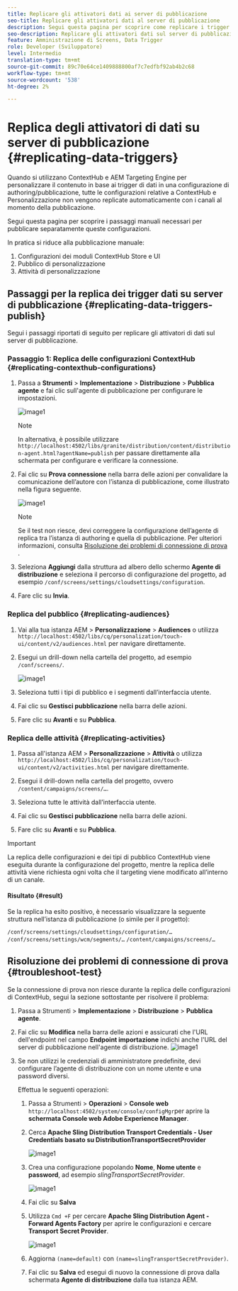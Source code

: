 ```yaml
---
title: Replicare gli attivatori dati ai server di pubblicazione
seo-title: Replicare gli attivatori dati al server di pubblicazione
description: Segui questa pagina per scoprire come replicare i trigger di dati sul server di pubblicazione.
seo-description: Replicare gli attivatori dati sul server di pubblicazione.
feature: Amministrazione di Screens, Data Trigger
role: Developer (Sviluppatore)
level: Intermedio
translation-type: tm+mt
source-git-commit: 89c70e64ce1409888800af7c7edfbf92ab4b2c68
workflow-type: tm+mt
source-wordcount: '538'
ht-degree: 2%

---
```



# Replica degli attivatori di dati su server di pubblicazione {#replicating-data-triggers}

Quando si utilizzano ContextHub e AEM Targeting Engine per personalizzare il contenuto in base ai trigger di dati in una configurazione di authoring/pubblicazione, tutte le configurazioni relative a ContextHub e Personalizzazione non vengono replicate automaticamente con i canali al momento della pubblicazione.

Segui questa pagina per scoprire i passaggi manuali necessari per pubblicare separatamente queste configurazioni.

In pratica si riduce alla pubblicazione manuale:

1. Configurazioni dei moduli ContextHub Store e UI
1. Pubblico di personalizzazione
1. Attività di personalizzazione

## Passaggi per la replica dei trigger dati su server di pubblicazione {#replicating-data-triggers-publish}

Segui i passaggi riportati di seguito per replicare gli attivatori di dati sul server di pubblicazione.

### Passaggio 1: Replica delle configurazioni ContextHub {#replicating-contexthub-configurations}

1. Passa a **Strumenti** > **Implementazione** > **Distribuzione** > **Pubblica agente** e fai clic sull&#39;agente di pubblicazione per configurare le impostazioni.

   ![image1](/help/user-guide/assets/replicating-triggers/replicating-triggers1.png)

   >[!NOTE]
   >
   >In alternativa, è possibile utilizzare `http://localhost:4502/libs/granite/distribution/content/distribution-agent.html?agentName=publish` per passare direttamente alla schermata per configurare e verificare la connessione.

1. Fai clic su **Prova connessione** nella barra delle azioni per convalidare la comunicazione dell’autore con l’istanza di pubblicazione, come illustrato nella figura seguente.

   ![image1](/help/user-guide/assets/replicating-triggers/replicating-triggers2.png)

   >[!NOTE]
   >
   >Se il test non riesce, devi correggere la configurazione dell’agente di replica tra l’istanza di authoring e quella di pubblicazione. Per ulteriori informazioni, consulta [Risoluzione dei problemi di connessione di prova](/help/user-guide/replicating-data-triggers.md#troubleshoot-test) .

1. Seleziona **Aggiungi** dalla struttura ad albero dello schermo **Agente di distribuzione** e seleziona il percorso di configurazione del progetto, ad esempio `/conf/screens/settings/cloudsettings/configuration`.

1. Fare clic su **Invia**.

### Replica del pubblico {#replicating-audiences}

1. Vai alla tua istanza AEM > **Personalizzazione** > **Audiences** o utilizza `http://localhost:4502/libs/cq/personalization/touch-ui/content/v2/audiences.html` per navigare direttamente.

1. Esegui un drill-down nella cartella del progetto, ad esempio `/conf/screens/`.

   ![image1](/help/user-guide/assets/replicating-triggers/replicating-triggers10.png)

1. Seleziona tutti i tipi di pubblico e i segmenti dall’interfaccia utente.

1. Fai clic su **Gestisci pubblicazione** nella barra delle azioni.

1. Fare clic su **Avanti** e su **Pubblica**.

### Replica delle attività {#replicating-activities}

1. Passa all&#39;istanza AEM > **Personalizzazione** > **Attività** o utilizza `http://localhost:4502/libs/cq/personalization/touch-ui/content/v2/activities.html` per navigare direttamente.

1. Esegui il drill-down nella cartella del progetto, ovvero `/content/campaigns/screens/…`.

1. Seleziona tutte le attività dall’interfaccia utente.

1. Fai clic su **Gestisci pubblicazione** nella barra delle azioni.

1. Fare clic su **Avanti** e su **Pubblica**.

>[!IMPORTANT]
>
>La replica delle configurazioni e dei tipi di pubblico ContextHub viene eseguita durante la configurazione del progetto, mentre la replica delle attività viene richiesta ogni volta che il targeting viene modificato all’interno di un canale.

#### Risultato {#result}

Se la replica ha esito positivo, è necessario visualizzare la seguente struttura nell’istanza di pubblicazione (o simile per il progetto):

`/conf/screens/settings/cloudsettings/configuration/…`
`/conf/screens/settings/wcm/segments/…`
`/content/campaigns/screens/…`

## Risoluzione dei problemi di connessione di prova {#troubleshoot-test}

Se la connessione di prova non riesce durante la replica delle configurazioni di ContextHub, segui la sezione sottostante per risolvere il problema:

1. Passa a Strumenti > **Implementazione** > **Distribuzione** > **Pubblica agente**.

1. Fai clic su **Modifica** nella barra delle azioni e assicurati che l&#39;URL dell&#39;endpoint nel campo **Endpoint importazione** indichi anche l&#39;URL del server di pubblicazione nell&#39;agente di distribuzione.
   ![image1](/help/user-guide/assets/replicating-triggers/replicating-triggers9.png)

1. Se non utilizzi le credenziali di amministratore predefinite, devi configurare l’agente di distribuzione con un nome utente e una password diversi.

   Effettua le seguenti operazioni:

   1. Passa a Strumenti > **Operazioni** > **Console web** `http://localhost:4502/system/console/configMgr`per aprire la **schermata Console web Adobe Experience Manager**.
   1. Cerca **Apache Sling Distribution Transport Credentials - User Credentials basato su DistributionTransportSecretProvider**

      ![image1](/help/user-guide/assets/replicating-triggers/replicating-triggers6.png)

   1. Crea una configurazione popolando **Nome**, **Nome utente** e **password**, ad esempio *slingTransportSecretProvider*.

      ![image1](/help/user-guide/assets/replicating-triggers/replicating-triggers7.png)

   1. Fai clic su **Salva**
   1. Utilizza `Cmd +F` per cercare **Apache Sling Distribution Agent - Forward Agents Factory** per aprire le configurazioni e cercare **Transport Secret Provider**.

      ![image1](/help/user-guide/assets/replicating-triggers/replicating-triggers8.png)

   1. Aggiorna `(name=default)` con `(name=slingTransportSecretProvider)`.
   1. Fai clic su **Salva** ed esegui di nuovo la connessione di prova dalla schermata **Agente di distribuzione** dalla tua istanza AEM.
